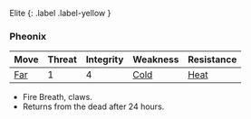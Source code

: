 Elite
{: .label .label-yellow }
### Pheonix

| Move                          | Threat | Integrity | Weakness                      | Resistance                    |
| ----------------------------- | ------ | --------- | ----------------------------- | ----------------------------- |
| [Far](Game/Core/Movement#Far) | 1      | 4         | [Cold](Game/Core/Injury#Cold) | [Heat](Game/Core/Injury#Heat) |

* Fire Breath, claws.
* Returns from the dead after 24 hours.